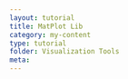 ```yaml
---
layout: tutorial
title: MatPlot Lib
category: my-content
type: tutorial
folder: Visualization Tools
meta:
---
```

